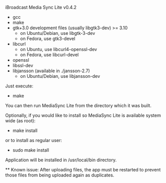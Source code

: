 iBroadcast Media Sync Lite v0.4.2

- gcc
- make
- gtk+3.0 development files (usually libgtk3-dev) >= 3.10
    - on Ubuntu/Debian, use libgtk-3-dev
    - on Fedora, use gtk3-devel
- libcurl
    - on Ubuntu, use libcurl4-openssl-dev
    - on Fedora, use libcurl-devel
- openssl
- libssl-dev
- libjansson (available in ./jansson-2.7)
    - on Ubuntu/Debian, use libjansson-dev

Just execute:

- make

You can then run MediaSync Lite from the directory which it was built. 

Optionally, if you would like to install so MediaSync Lite is available system wide (as root):

- make install

or to install as regular user:

- sudo make install

Application will be installed in /usr/local/bin directory.

** Known issue:
After uploading files, the app must be restarted to prevent those files from being uploaded again as duplicates.
